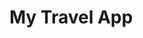 <meta name="viewport" content="width=device-width, initial-scale=1">
<link rel="stylesheet" href="github-markdown.css">
<style>
    .markdown-body { 
        background-color: 'orange';
    }
</style>

<body class="markdown-body">
    <h1>My Travel App</h1>

</body>